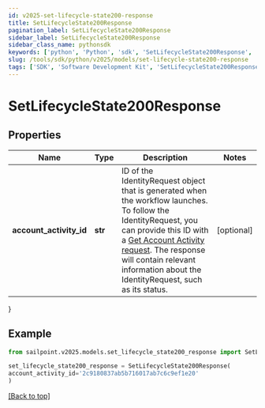 ```yaml
---
id: v2025-set-lifecycle-state200-response
title: SetLifecycleState200Response
pagination_label: SetLifecycleState200Response
sidebar_label: SetLifecycleState200Response
sidebar_class_name: pythonsdk
keywords: ['python', 'Python', 'sdk', 'SetLifecycleState200Response', 'V2025SetLifecycleState200Response'] 
slug: /tools/sdk/python/v2025/models/set-lifecycle-state200-response
tags: ['SDK', 'Software Development Kit', 'SetLifecycleState200Response', 'V2025SetLifecycleState200Response']
---
```


# SetLifecycleState200Response


## Properties

Name | Type | Description | Notes
------------ | ------------- | ------------- | -------------
**account_activity_id** | **str** | ID of the IdentityRequest object that is generated when the workflow launches. To follow the IdentityRequest, you can provide this ID with a [Get Account Activity request](https://developer.sailpoint.com/docs/api/v3/get-account-activity/). The response will contain relevant information about the IdentityRequest, such as its status. | [optional] 
}

## Example

```python
from sailpoint.v2025.models.set_lifecycle_state200_response import SetLifecycleState200Response

set_lifecycle_state200_response = SetLifecycleState200Response(
account_activity_id='2c9180837ab5b716017ab7c6c9ef1e20'
)

```
[[Back to top]](#) 

